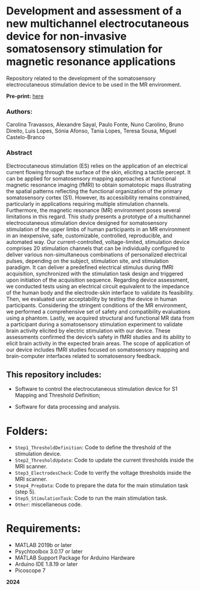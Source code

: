 # Development and assessment of a new multichannel electrocutaneous device for non-invasive somatosensory stimulation for magnetic resonance applications
Repository related to the development of the somatosensory electrocutaneous stimulation device to be used in the MR environment.

**Pre-print:** [here](https://www.biorxiv.org/content/10.1101/2024.05.27.595320v1)

### Authors:
Carolina Travassos, Alexandre Sayal, Paulo Fonte, Nuno Carolino, Bruno Direito, Luis Lopes, Sónia Afonso, Tania Lopes, Teresa Sousa, Miguel Castelo-Branco

### Abstract
Electrocutaneous stimulation (ES) relies on the application of an electrical current flowing through the surface of the skin, eliciting a tactile percept. It can be applied for somatosensory mapping approaches at functional magnetic resonance imaging (fMRI) to obtain somatotopic maps illustrating the spatial patterns reflecting the functional organization of the primary somatosensory cortex (S1). However, its accessibility remains constrained, particularly in applications requiring multiple stimulation channels. Furthermore, the magnetic resonance (MR) environment poses several limitations in this regard. This study presents a prototype of a multichannel electrocutaneous stimulation device designed for somatosensory stimulation of the upper limbs of human participants in an MR environment in an inexpensive, safe, customizable, controlled, reproducible, and automated way. Our current-controlled, voltage-limited, stimulation device comprises 20 stimulation channels that can be individually configured to deliver various non-simultaneous combinations of personalized electrical pulses, depending on the subject, stimulation site, and stimulation paradigm. It can deliver a predefined electrical stimulus during fMRI acquisition, synchronized with the stimulation task design and triggered upon initiation of the acquisition sequence. Regarding device assessment, we conducted tests using an electrical circuit equivalent to the impedance of the human body and the electrode-skin interface to validate its feasibility. Then, we evaluated user acceptability by testing the device in human participants. Considering the stringent conditions of the MR environment, we performed a comprehensive set of safety and compatibility evaluations using a phantom. Lastly, we acquired structural and functional MR data from a participant during a somatosensory stimulation experiment to validate brain activity elicited by electric stimulation with our device. These assessments confirmed the device’s safety in fMRI studies and its ability to elicit brain activity in the expected brain areas. The scope of application of our device includes fMRI studies focused on somatosensory mapping and brain-computer interfaces related to somatosensory feedback.

## **This repository includes:**

- Software to control the electrocutaneous stimulation device for S1 Mapping and Threshold Definition;

- Software for data processing and analysis.

# Folders:
- `Step1_ThresholdDefinition`: Code to define the threshold of the stimulation device.
- `Step2_ThresholdUpdate`: Code to update the current thresholds inside the MRI scanner.
- `Step3_ElectrodesCheck`: Code to verify the voltage thresholds inside the MRI scanner.
- `Step4_PrepData`: Code to prepare the data for the main stimulation task (step 5).
- `Step5_StimulationTask`: Code to run the main stimulation task.
- `Other`: miscellaneous code.

# Requirements:
- MATLAB 2019b or later
- Psychtoolbox 3.0.17 or later
- MATLAB Support Package for Arduino Hardware
- Arduino IDE 1.8.19 or later
- Picoscope 7

**2024**
